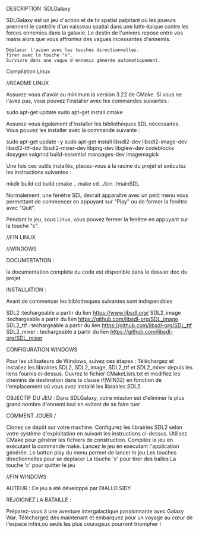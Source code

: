 DESCRIPTION :SDLGalaxy
 
SDLGalaxy est un jeu d'action et de tir spatial palpitant 
où les joueurs prennent le contrôle d'un vaisseau spatial dans
une lutte épique contre les forces ennemies dans la galaxie. 
Le destin de l'univers repose entre vos mains alors que vous affrontez 
des vagues incessantes d'ennemis.

    Déplacer l'avion avec les touches directionnelles.
    Tirer avec la touche "x".
    Survivre dans une vague d'ennemis générée automatiquement.

Compilation
Linux

//README LINUX


Assurez-vous d'avoir au minimum la version 3.22 de CMake. Si vous ne l'avez pas, vous pouvez l'installer avec les commandes suivantes :

sudo apt-get update
sudo apt-get install cmake

Assurez-vous également d'installer les bibliothèques SDL nécessaires. Vous pouvez les installer avec la commande suivante :

sudo apt-get update -y
sudo apt-get install libsdl2-dev libsdl2-image-dev libsdl2-ttf-dev libsdl2-mixer-dev libpng-dev libglew-dev codeblocks doxygen valgrind build-essential manpages-dev imagemagick

Une fois ces outils installés, placez-vous à la racine du projet et exécutez les instructions suivantes :

mkdir build
cd build
cmake ..
make
cd ../bin
./mainSDL

Normalement, une fenêtre SDL devrait apparaître avec un petit menu vous permettant de commencer en appuyant sur "Play" ou de fermer la fenêtre avec "Quit".

Pendant le jeu, sous Linux, vous pouvez fermer la fenêtre en appuyant sur la touche "c".

//FIN LINUX


//WINDOWS

DOCUMEBTATION :

 la documentation complete du code est disponible dans le dossier doc du projet


INSTALLATION :

Avant de commencer les biblotheques suivantes sont indispensbles

SDL2       :techargeable a partir du lien https://www.libsdl.org/
SDL2_image :techargeable a partir du lien https://github.com/libsdl-org/SDL_image
SDL2_ttf : techargeable a partir du lien https://github.com/libsdl-org/SDL_ttf
SDL2_mixer : techargeable a partir du lien https://github.com/libsdl-org/SDL_mixer

CONFIGURATION WINDOWS

Pour les utilisateurs de Windows, suivez ces étapes :
Téléchargez et installez les librairies SDL2, SDL2_image, SDL2_ttf et SDL2_mixer depuis les liens fournis ci-dessus.
Ouvrez le fichier CMakeLists.txt et modifiez les chemins de destination dans la clause if(WIN32) en fonction de l'emplacement où vous avez installé les librairies SDL2.

OBJECTIF DU JEU :
Dans SDLGalaxy, votre mission est d'eliminer le plus grand nombre d'ennemi tout en evitant 
de se faire tuer


COMMENT JOUER /

Clonez ce dépôt sur votre machine.
Configurez les librairies SDL2 selon votre système d'exploitation en suivant les instructions ci-dessus.
Utilisez CMake pour générer les fichiers de construction.
Compilez le jeu en exécutant la commande make.
Lancez le jeu en exécutant l'application générée.
Le botton play du menu permet de lancer le jeu
Les touches directionnelles pour se deplacer 
La touche 'x' pour tirer des balles 
La touche 'c' pour quitter le jeu 

//FIN WINDOWS

AUTEUR :
Ce jeu a été développé par DIALLO SIDY 


REJOIGNEZ LA BATAILLE :

Préparez-vous à une aventure intergalactique passionnante avec Galaxy War. 
Téléchargez dès maintenant et embarquez pour un voyage au cœur de l'espace infini,où 
seuls les plus courageux pourront triompher !
